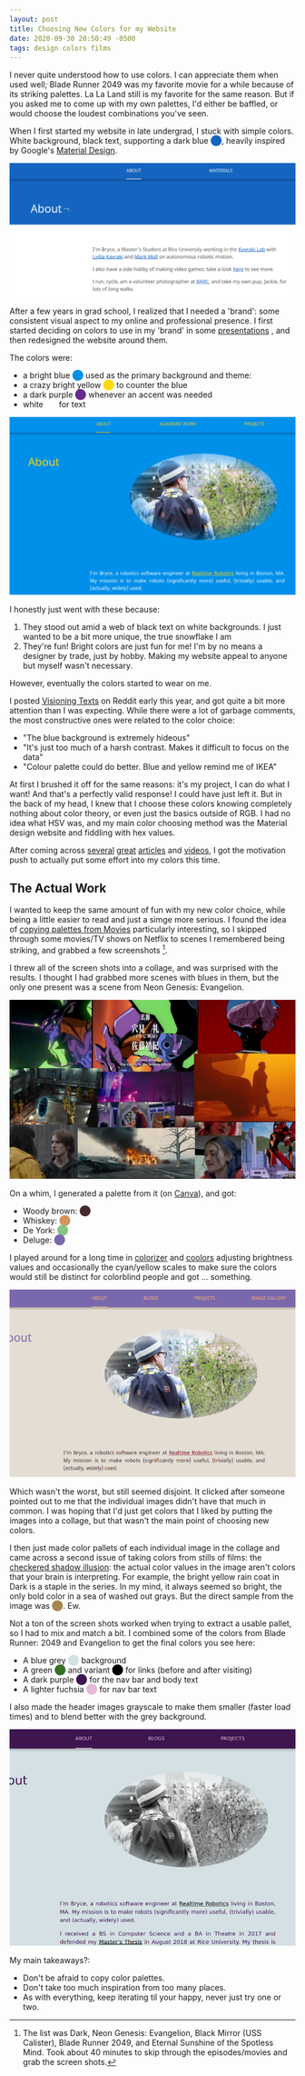 ```yaml
---
layout: post
title: Choosing New Colors for my Website
date: 2020-09-30 20:50:49 -0500
tags: design colors films
---
```


I never quite understood how to use colors. I can appreciate them when used well; Blade Runner 2049 was
my favorite movie for a while because of its striking palettes. La La Land still is my favorite for the same reason. But if you asked me
to come up with my own palettes, I'd either be baffled, or would choose the loudest combinations you've seen.

When I first started my website in late undergrad, I stuck with simple colors. White background, black text, supporting a dark blue <span style="color:#1565C0;">⬤</span>,
heavily inspired by Google's [Material Design](https://material.io/design/).

![My original website design](/assets/blogs/colors/original_website.png)

After a few years in grad school, I realized that I needed a 'brand': some consistent visual aspect to my online  and professional presence.
I first started deciding on colors to use in my 'brand' in some [presentations](https://brycewilley.xyz/comp600talk/) , and then redesigned the website around them.

The colors were:

* a bright blue <span style="color:#0090EA;">⬤</span> used as the primary background and theme:
* a crazy bright yellow <span style="color:#ffd90a;">⬤</span> to counter the blue
* a dark purple <span style="color:#66298c;">⬤</span> whenever an accent was needed
* white <span style="color:#ffffff;">⬤</span> for text

![My website before the color redesign](/assets/blogs/colors/website_v2.png)

I honestly just went with these because:

1. They stood out amid a web of black text on white backgrounds. I just wanted to be a bit more unique, the true snowflake I am
2. They're fun! Bright colors are just fun for me! I'm by no means a designer by trade, just by hobby. Making my website appeal to anyone but myself wasn't necessary.

However, eventually the colors started to wear on me.

I posted [Visioning Texts](/visioning_texts/) on Reddit early this year, and got quite a bit more attention than I was expecting. While there were a lot of garbage comments, the most constructive ones were related to the color choice:

* "The blue background is extremely hideous"
* "It's just too much of a harsh contrast. Makes it difficult to focus on the data"
* "Colour palette could do better. Blue and yellow remind me of IKEA"

At first I brushed it off for the same reasons: it's my project, I can do what I want! And that's a perfectly valid response! I could have just left it.
But in the back of my head, I knew that I choose these colors knowing completely nothing about color theory, or even just the basics outside of RGB. I had no idea what HSV was, and my main color choosing method was the Material design website and fiddling with hex values.

After coming across [several](https://www.youtube.com/watch?v=FTKP0Y9MVus)
  [great](https://blog.datawrapper.de/beautifulcolors) [articles](https://blog.datawrapper.de/colorguide) and [videos](https://www.youtube.com/watch?v=cPeqyGig0vQ),
I got the motivation push to actually put some effort into my colors this time.

## The Actual Work

I wanted to keep the same amount of fun with my new color choice, while being a little easier to read and just a simge more serious.
I found the idea of [copying palettes from Movies](https://blog.datawrapper.de/colorguide/#4) particularly interesting, so I skipped through some movies/TV shows on Netflix to scenes I remembered being striking, and grabbed a few screenshots [^1].

I threw all of the screen shots into a collage, and was surprised with the results. I thought I had grabbed more scenes with blues in them, but the only one present was a scene from Neon Genesis: Evangelion.

![A collage of screenshots from my favorite films](/assets/blogs/colors/film_collage.jpg)

On a whim, I generated a palette from it (on [Canva](https://www.canva.com/colors/color-palette-generator/)), and got:

* Woody brown: <span style="color:#442a2d;">⬤</span>
* Whiskey: <span style="color:#d0935d;">⬤</span>
* De York: <span style="color:#88c484;">⬤</span>
* Deluge: <span style="color:#7a68ac;">⬤</span>

I played around for a long time in [colorizer](http://colorizer.org/) and [coolors](https://coolors.co) adjusting brightness values and occasionally the cyan/yellow scales to make sure the colors would still be distinct for colorblind people and got ... something.

![The first redesign](/assets/blogs/colors/redesign_v3_0.png)

Which wasn't the worst, but still seemed disjoint. It clicked after someone pointed out to me that the individual images didn't have that much in common. I was hoping that I'd just get colors that I liked by putting the images into a collage, but that wasn't the main point of choosing new colors.

I then just made color pallets of each individual image in the collage and came across a second issue of taking colors from stills of films: the [checkered shadow illusion](https://en.wikipedia.org/wiki/Checker_shadow_illusion): the actual color values in the image aren't colors that your brain is interpreting.
For example, the bright yellow rain coat in Dark is a staple in the series. In my mind, it always seemed so bright, the only bold color in a sea of washed out grays.
But the direct sample from the image was <span style="color:#a5884f;">⬤</span>. Ew.

Not a ton of the screen shots worked when trying to extract a usable pallet, so I had to mix and match a bit. I combined some of the colors from Blade Runner: 2049 and Evangelion to get the final colors you see here:

* A blue grey <span style="color:#d4e0e3;">⬤</span> background
* A green <span style="color:#367026;">⬤</span> and variant <span style="color:#000000;">⬤</span> for links (before and after visiting)
* A dark purple <span style="color:#3e154f;">⬤</span> for the nav bar and body text
* A lighter fuchsia <span style="color:#e4b8da;">⬤</span> for nav bar text

I also made the header images grayscale to make them smaller (faster load times) and to blend better with the grey background.

![The final redesign](/assets/blogs/colors/redesign_v3_1.png)

My main takeaways?:

* Don't be afraid to copy color palettes.
* Don't take too much inspiration from too many places.
* As with everything, keep iterating til your happy, never just try one or two.

[^1]: The list was Dark, Neon Genesis: Evangelion, Black Mirror (USS Calister), Blade Runner 2049, and Eternal Sunshine of the Spotless Mind. Took about 40 minutes to skip through the episodes/movies and grab the screen shots.
